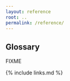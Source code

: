 ```yaml
---
layout: reference
root: ..
permalink: /reference/
---
```


## Glossary

FIXME

{% include links.md %}
